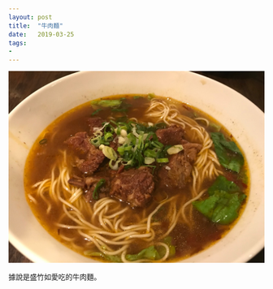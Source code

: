 ```yaml
---
layout: post
title:  "牛肉麵"
date:   2019-03-25
tags:
-
---
```

![beef noodles](/media/2019-03-05-beef-noodles.jpg)

據說是盛竹如愛吃的牛肉麵。